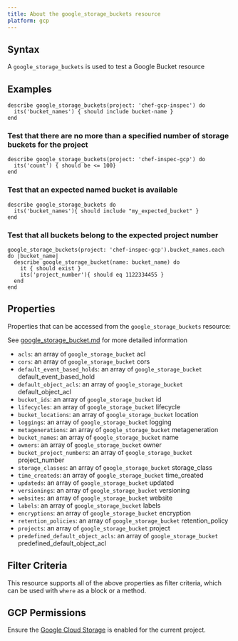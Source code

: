 ```yaml
---
title: About the google_storage_buckets resource
platform: gcp
---
```


## Syntax
A `google_storage_buckets` is used to test a Google Bucket resource

## Examples
```
describe google_storage_buckets(project: 'chef-gcp-inspec') do
  its('bucket_names') { should include bucket-name }
end
```

### Test that there are no more than a specified number of storage buckets for the project

    describe google_storage_buckets(project: 'chef-inspec-gcp') do
      its('count') { should be <= 100}
    end


### Test that an expected named bucket is available

    describe google_storage_buckets do
      its('bucket_names'){ should include "my_expected_bucket" }
    end
    
### Test that all buckets belong to the expected project number

    google_storage_buckets(project: 'chef-inspec-gcp').bucket_names.each do |bucket_name|
      describe google_storage_bucket(name: bucket_name) do
        it { should exist }
        its('project_number'){ should eq 1122334455 }
      end
    end

## Properties
Properties that can be accessed from the `google_storage_buckets` resource:

See [google_storage_bucket.md](google_storage_bucket.md) for more detailed information
  * `acls`: an array of `google_storage_bucket` acl
  * `cors`: an array of `google_storage_bucket` cors
  * `default_event_based_holds`: an array of `google_storage_bucket` default_event_based_hold
  * `default_object_acls`: an array of `google_storage_bucket` default_object_acl
  * `bucket_ids`: an array of `google_storage_bucket` id
  * `lifecycles`: an array of `google_storage_bucket` lifecycle
  * `bucket_locations`: an array of `google_storage_bucket` location
  * `loggings`: an array of `google_storage_bucket` logging
  * `metagenerations`: an array of `google_storage_bucket` metageneration
  * `bucket_names`: an array of `google_storage_bucket` name
  * `owners`: an array of `google_storage_bucket` owner
  * `bucket_project_numbers`: an array of `google_storage_bucket` project_number
  * `storage_classes`: an array of `google_storage_bucket` storage_class
  * `time_createds`: an array of `google_storage_bucket` time_created
  * `updateds`: an array of `google_storage_bucket` updated
  * `versionings`: an array of `google_storage_bucket` versioning
  * `websites`: an array of `google_storage_bucket` website
  * `labels`: an array of `google_storage_bucket` labels
  * `encryptions`: an array of `google_storage_bucket` encryption
  * `retention_policies`: an array of `google_storage_bucket` retention_policy
  * `projects`: an array of `google_storage_bucket` project
  * `predefined_default_object_acls`: an array of `google_storage_bucket` predefined_default_object_acl

## Filter Criteria
This resource supports all of the above properties as filter criteria, which can be used
with `where` as a block or a method.

## GCP Permissions

Ensure the [Google Cloud Storage](https://console.cloud.google.com/apis/library/storage-component.googleapis.com/) is enabled for the current project.
